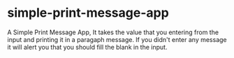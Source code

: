 # simple-print-message-app
A Simple Print Message App, It takes the value that you entering from the input and printing it in a paragaph message.
If you didn't enter any message it will alert you that you should fill the blank in the input.
